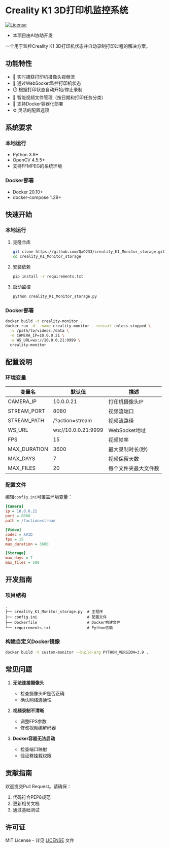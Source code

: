 # Creality K1 3D打印机监控系统

[![License](https://img.shields.io/badge/License-MIT-blue.svg)](LICENSE)
- 本项目由AI协助开发

一个用于监控Creality K1 3D打印机状态并自动录制打印过程的解决方案。

## 功能特性
- 🎥 实时捕获打印机摄像头视频流
- 🔌 通过WebSocket监控打印机状态
- ⏱️ 根据打印状态自动开始/停止录制
- 📁 智能视频文件管理（按日期和打印任务分类）
- 🐳 支持Docker容器化部署
- ⚙️ 灵活的配置选项

## 系统要求
### 本地运行
- Python 3.9+
- OpenCV 4.5.5+
- 支持FFMPEG的系统环境

### Docker部署
- Docker 20.10+
- docker-compose 1.29+

## 快速开始

### 本地运行
1. 克隆仓库
   ```bash
   git clone https://github.com/QxQ233/creality_K1_Monitor_storage.git
   cd creality_K1_Monitor_storage
   ```

2. 安装依赖
   ```bash
   pip install -r requirements.txt
   ```

3. 启动监控
   ```bash
   python creality_K1_Monitor_storage.py
   ```

### Docker部署
```bash
docker build -t creality-monitor .
docker run -d --name creality-monitor --restart unless-stopped \
  -v /path/to/videos:/data \
  -e CAMERA_IP=10.0.0.21 \
  -e WS_URL=ws://10.0.0.21:9999 \
  creality-monitor
```

## 配置说明

### 环境变量
| 变量名 | 默认值 | 描述 |
|--------|--------|------|
| CAMERA_IP | 10.0.0.21 | 打印机摄像头IP |
| STREAM_PORT | 8080 | 视频流端口 |
| STREAM_PATH | /?action=stream | 视频流路径 |
| WS_URL | ws://10.0.0.21:9999 | WebSocket地址 |
| FPS | 15 | 视频帧率 |
| MAX_DURATION | 3600 | 最大录制时长(秒) |
| MAX_DAYS | 7 | 视频保留天数 |
| MAX_FILES | 20 | 每个文件夹最大文件数 |

### 配置文件
编辑`config.ini`可覆盖环境变量：
```ini
[Camera]
ip = 10.0.0.21
port = 8080
path = /?action=stream

[Video]
codec = XVID
fps = 15
max_duration = 3600

[Storage]
max_days = 7
max_files = 100
```

## 开发指南

### 项目结构
```
.
├── creality_K1_Monitor_storage.py  # 主程序
├── config.ini                      # 配置文件
├── Dockerfile                      # Docker构建文件
└── requirements.txt                # Python依赖
```

### 构建自定义Docker镜像
```bash
docker build -t custom-monitor --build-arg PYTHON_VERSION=3.9 .
```

## 常见问题
1. **无法连接摄像头**
   - 检查摄像头IP是否正确
   - 确认网络连通性

2. **视频录制不清晰**
   - 调整FPS参数
   - 修改视频编解码器

3. **Docker容器无法启动**
   - 检查端口映射
   - 验证卷挂载权限

## 贡献指南
欢迎提交Pull Request。请确保：
1. 代码符合PEP8规范
2. 更新相关文档
3. 通过基础测试

## 许可证
MIT License - 详见 [LICENSE](LICENSE) 文件
